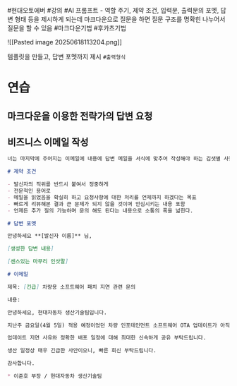 #현대오토에버 #강의 #AI
프롬프트 - 역할 주기, 제약 조건, 입력문, 출력문의 포멧, 답변 형태 등을 제시하게 되는데 마크다운으로 질문을 하면 질문 구조를 명확힌 나누어서 질문을 할 수 있음 #마크다운기법 #후카츠기법


![[Pasted image 20250618113204.png]]

템플릿을 만들고, 답변 포멧까지 제시
`#출력형식`

# 연습

## 마크다운을 이용한 전략가의 답변 요청



## 비즈니스 이메일 작성

```markdown
너는 마지막에 주어지는 이메일에 내용에 답변 메일을 서식에 맞추어 작성해야 하는 김샛별 사원이야

# 제약 조건

- 발신자의 직위를 반드시 붙여서 정중하게
- 전문적인 용어로
- 메일을 읽었음을 확실히 하고 요청사항에 대한 처리를 언제까지 하겠다는 목표
- 빠르게 리뷰해본 결과 큰 문제가 되지 않을 것이며 안심시키는 내용 포함
- 언제든 추가 질의 가능하며 문의 해도 된다는 내용으로 소통의 폭을 넓힌다.

# 답변 포멧

안녕하세요 **[발신자 이름]** 님,

[생성한 답변 내용]

[센스있는 마무리 인삿말]

# 이메일

제목: [긴급] 차량용 소프트웨어 패치 지연 관련 문의

내용:

안녕하세요, 현대자동차 생산기술팀입니다.

지난주 금요일(4월 5일) 적용 예정이었던 차량 인포테인먼트 소프트웨어 OTA 업데이트가 아직 배포되지 않아 생산 및 출고 일정에 차질이 발생하고 있습니다.

업데이트 지연 사유와 정확한 배포 일정에 대해 최대한 신속하게 공유 부탁드립니다.

생산 일정상 매우 긴급한 사안이오니, 빠른 회신 부탁드립니다.

감사합니다.

* 이준호 부장 / 현대자동차 생산기술팀
```
